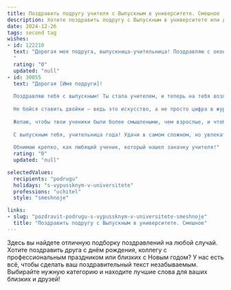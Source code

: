 ```yaml
---
title: Поздравить подругу учителя с Выпускным в университете. Смешное
description: Хотите поздравить подругу с Выпускным в университете или другим праздником? Наш ИИ создаст незабываемое поздравление, а вы обязательно выделитесь среди других.  
date: 2024-12-26
tags: second tag
wishes:
- id: 122210
  text: "Дорогая моя подруга, выпускница-учительница! Поздравляю с окончанием университета!  Теперь ты официально вооружена знаниями и готова превращать непоседливых детей в примерных граждан (или хотя бы в относительно тихих).  Держись, тебе предстоит освоить новую профессию:  «учитель-выживальщик»!  Желаю тебе океан терпения, железных нервов и зарплаты, которая наконец-то позволит тебе не считать копейки перед каждой поездкой в супермаркет!  С праздником!
  "
  rating: "0"
  updated: "null"
- id: 30055
  text: "Дорогая [Имя подруги]!
  
  Поздравляю тебя с выпускным! Ты стала учителем, и теперь на тебя возложена огромная ответственность — подготовить следующее поколение гениев! Будь готова к тому, что в классе будут не только умники, но и настоящие «педагогические знатоки» по части того, как устроить веселую шалость на последнем уроке!
  
  Не бойся ставить двойки — ведь это искусство, а не просто цифра в журнале! Также помни: для успешного урока нужно всего лишь три вещи: верные советы, терпение и запас конфет в столе учителя.
  
  Желаю, чтобы твои ученики были более смышлеными, чем взрослые, и чтобы на экзамены они приходили без единой тетради (но с хорошими шутками про учителей)! Пусть каждое твое занятие будет полным смеха, как комедийный фильм с хеппи-эндом, а в жизни — только успешными контрольными!
  
  С выпускным тебя, учительница года! Удачи в самом сложном, но увлекательном деле на свете! Ты справишься!
  
  Обнимаю крепко, как любящий ученик, который нашел заначку учителя!"
  rating: "0"
  updated: "null"

selectedValues:
  recipients: "podrugu"
  holidays: "s-vypussknym-v-universitete"
  professions: "uchitel"
  style: "smeshnoje"

links:
- slug: "pozdravit-podrugu-s-vypussknym-v-universitete-smeshnoje"
  title: "Поздравить подругу с Выпускным в университете. Смешное"
---
```


Здесь вы найдете отличную подборку поздравлений на любой случай.
Хотите поздравить друга с днём рождения, коллегу с профессиональным праздником или близких с Новым годом? У нас есть всё, чтобы сделать ваш поздравительный текст незабываемым. Выбирайте нужную категорию и находите лучшие слова для ваших близких и друзей!
